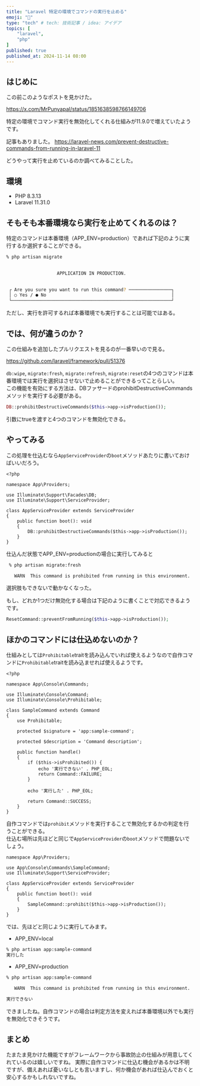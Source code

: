 ```yaml
---
title: "Laravel 特定の環境でコマンドの実行を止める"
emoji: "🎃"
type: "tech" # tech: 技術記事 / idea: アイデア
topics: [
    "laravel",
    "php"
]
published: true
published_at: 2024-11-14 08:00
---
```


## はじめに

この前このようなポストを見かけた。

https://x.com/MrPunyapal/status/1851638598766149706

特定の環境でコマンド実行を無効化してくれる仕組みが11.9.0で増えていたようです。

記事もありました。
https://laravel-news.com/prevent-destructive-commands-from-running-in-laravel-11

どうやって実行を止めているのか調べてみることした。

## 環境

- PHP 8.3.13
- Laravel 11.31.0

## そもそも本番環境なら実行を止めてくれるのは？

特定のコマンドは本番環境（APP_ENV=production）であれば下記のように実行するか選択することができる。

```bash
% php artisan migrate

                                                                
                   APPLICATION IN PRODUCTION.                   
                                                                

 ┌ Are you sure you want to run this command? ────────────────┐
 │ ○ Yes / ● No                                               │
 └────────────────────────────────────────────────────────────┘

```

ただし、実行を許可するれば本番環境でも実行することは可能ではある。

## では、何が違うのか？

この仕組みを追加したプルリクエストを見るのが一番早いので見る。

https://github.com/laravel/framework/pull/51376

`db:wipe`, `migrate:fresh`, `migrate:refresh`, `migrate:reset`の4つのコマンドは本番環境では実行を選択はさせないで止めることができるってことらしい。  
この機能を有効にする方法は、DBファサードのprohibitDestructiveCommandsメソッドを実行する必要がある。

```php
DB::prohibitDestructiveCommands($this->app->isProduction());
```

引数にtrueを渡すと4つのコマンドを無効化できる。  

## やってみる

この処理を仕込むなら`AppServiceProvider`の`boot`メソッドあたりに書いておけばいいだろう。

```php:app/Providers/AppServiceProvider.php
<?php

namespace App\Providers;

use Illuminate\Support\Facades\DB;
use Illuminate\Support\ServiceProvider;

class AppServiceProvider extends ServiceProvider
{
    public function boot(): void
    {
        DB::prohibitDestructiveCommands($this->app->isProduction());
    }
}
```

仕込んだ状態でAPP_ENV=productionの場合に実行してみると

```bash
 % php artisan migrate:fresh

   WARN  This command is prohibited from running in this environment.  

```

選択肢もできないで動かなくなった。

もし、どれか1つだけ無効化する場合は下記のように書くことで対応できるようです。

```php
ResetCommand::preventFromRunning($this->app->isProduction());
```

## ほかのコマンドには仕込めないのか？

仕組みとしては`Prohibitable`traitを読み込んでいれば使えるようなので自作コマンドに`Prohibitable`traitを読み込ませれば使えるようです。

```php:app/Console/Commands/SampleCommand.php
<?php

namespace App\Console\Commands;

use Illuminate\Console\Command;
use Illuminate\Console\Prohibitable;

class SampleCommand extends Command
{
    use Prohibitable;

    protected $signature = 'app:sample-command';

    protected $description = 'Command description';

    public function handle()
    {
        if ($this->isProhibited()) {
            echo '実行できない' . PHP_EOL;
            return Command::FAILURE;
        }

        echo '実行した' . PHP_EOL;

        return Command::SUCCESS;
    }
}
```

自作コマンドでは`prohibit`メソッドを実行することで無効化するかの判定を行うことができる。  
仕込む場所は先ほどと同じで`AppServiceProvider`の`boot`メソッドで問題ないでしょう。


```php:app/Providers/AppServiceProvider.php
namespace App\Providers;

use App\Console\Commands\SampleCommand;
use Illuminate\Support\ServiceProvider;

class AppServiceProvider extends ServiceProvider
{
    public function boot(): void
    {
        SampleCommand::prohibit($this->app->isProduction());
    }
}
```

では、先ほどと同じように実行してみます。

- APP_ENV=local

```bash
% php artisan app:sample-command
実行した
```

- APP_ENV=production

```bash
% php artisan app:sample-command

   WARN  This command is prohibited from running in this environment.  

実行できない
```

できましたね。自作コマンドの場合は判定方法を変えれば本番環境以外でも実行を無効化できそうです。

## まとめ

たまたま見かけた機能ですがフレームワークから事故防止の仕組みが用意してくれているのは嬉しいですね。
実際に自作コマンドに仕込む機会があるかは不明ですが、備えあれば憂いなしとも言いますし、何か機会があれば仕込んでおくと安心するかもしれないですね。
